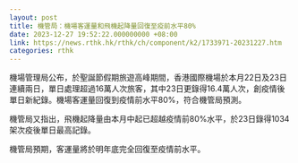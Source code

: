 ```yaml
---
layout: post
title: 機管局：機場客運量和飛機起降量回復至疫前水平80%
date: 2023-12-27 19:52:22.000000000 +08:00
link: https://news.rthk.hk/rthk/ch/component/k2/1733971-20231227.htm
categories: rthk
---
```


機場管理局公布，於聖誕節假期旅遊高峰期間，香港國際機場於本月22日及23日連續兩日，單日處理超過16萬人次旅客，其中23日更錄得16.4萬人次，創疫情後單日新紀錄。機場客運量回復到疫情前水平80%，符合機管局預測。

機管局又指出，飛機起降量由本月中起已超越疫情前80%水平，於23日錄得1034架次疫後單日最高記錄。

機管局預期，客運量將於明年底完全回復至疫情前水平。
